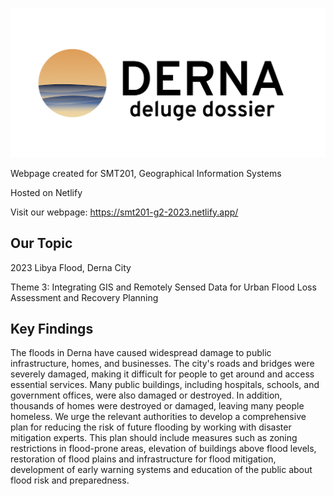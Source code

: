 ![Logo](./_site/static/logo_background.png)

Webpage created for SMT201, Geographical Information Systems

Hosted on Netlify

Visit our webpage: https://smt201-g2-2023.netlify.app/

## Our Topic

2023 Libya Flood, Derna City

Theme 3: Integrating GIS and Remotely Sensed Data
for Urban Flood Loss Assessment and Recovery Planning

## Key Findings

The floods in Derna have caused widespread damage to public infrastructure, homes, and businesses. The city's roads and bridges were severely damaged, making it difficult for people to get around and access essential services. Many public buildings, including hospitals, schools, and government offices, were also damaged or destroyed. In addition, thousands of homes were destroyed or damaged, leaving many people homeless. We urge the relevant authorities to develop a comprehensive plan for reducing the risk of future flooding by working with disaster mitigation experts. This plan should include measures such as zoning restrictions in flood-prone areas, elevation of buildings above flood levels, restoration of flood plains and infrastructure for flood mitigation, development of early warning systems and education of the public about flood risk and preparedness.






